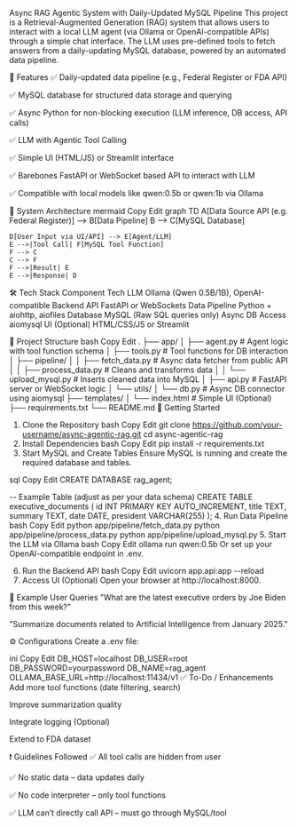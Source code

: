 Async RAG Agentic System with Daily-Updated MySQL Pipeline
This project is a Retrieval-Augmented Generation (RAG) system that allows users to interact with a local LLM agent (via Ollama or OpenAI-compatible APIs) through a simple chat interface. The LLM uses pre-defined tools to fetch answers from a daily-updating MySQL database, powered by an automated data pipeline.

📌 Features
✅ Daily-updated data pipeline (e.g., Federal Register or FDA API)

✅ MySQL database for structured data storage and querying

✅ Async Python for non-blocking execution (LLM inference, DB access, API calls)

✅ LLM with Agentic Tool Calling

✅ Simple UI (HTML/JS) or Streamlit interface

✅ Barebones FastAPI or WebSocket based API to interact with LLM

✅ Compatible with local models like qwen:0.5b or qwen:1b via Ollama

🧱 System Architecture
mermaid
Copy
Edit
graph TD
    A[Data Source API (e.g. Federal Register)] --> B[Data Pipeline]
    B --> C[MySQL Database]

    D[User Input via UI/API] --> E[Agent/LLM]
    E -->|Tool Call| F[MySQL Tool Function]
    F --> C
    C --> F
    F -->|Result| E
    E -->|Response| D
🛠️ Tech Stack
Component	Tech
LLM	Ollama (Qwen 0.5B/1B), OpenAI-compatible
Backend API	FastAPI or WebSockets
Data Pipeline	Python + aiohttp, aiofiles
Database	MySQL (Raw SQL queries only)
Async DB Access	aiomysql
UI (Optional)	HTML/CSS/JS or Streamlit

📂 Project Structure
bash
Copy
Edit
.
├── app/
│   ├── agent.py              # Agent logic with tool function schema
│   ├── tools.py              # Tool functions for DB interaction
│   ├── pipeline/
│   │   ├── fetch_data.py     # Async data fetcher from public API
│   │   ├── process_data.py   # Cleans and transforms data
│   │   └── upload_mysql.py   # Inserts cleaned data into MySQL
│   ├── api.py                # FastAPI server or WebSocket logic
│   └── utils/
│       └── db.py             # Async DB connector using aiomysql
├── templates/
│   └── index.html            # Simple UI (Optional)
├── requirements.txt
└── README.md
🚀 Getting Started
1. Clone the Repository
bash
Copy
Edit
git clone https://github.com/your-username/async-agentic-rag.git
cd async-agentic-rag
2. Install Dependencies
bash
Copy
Edit
pip install -r requirements.txt
3. Start MySQL and Create Tables
Ensure MySQL is running and create the required database and tables.

sql
Copy
Edit
CREATE DATABASE rag_agent;

-- Example Table (adjust as per your data schema)
CREATE TABLE executive_documents (
    id INT PRIMARY KEY AUTO_INCREMENT,
    title TEXT,
    summary TEXT,
    date DATE,
    president VARCHAR(255)
);
4. Run Data Pipeline
bash
Copy
Edit
python app/pipeline/fetch_data.py
python app/pipeline/process_data.py
python app/pipeline/upload_mysql.py
5. Start the LLM via Ollama
bash
Copy
Edit
ollama run qwen:0.5b
Or set up your OpenAI-compatible endpoint in .env.

6. Run the Backend API
bash
Copy
Edit
uvicorn app.api:app --reload
7. Access UI (Optional)
Open your browser at http://localhost:8000.

🧪 Example User Queries
"What are the latest executive orders by Joe Biden from this week?"

"Summarize documents related to Artificial Intelligence from January 2025."

⚙️ Configurations
Create a .env file:

ini
Copy
Edit
DB_HOST=localhost
DB_USER=root
DB_PASSWORD=yourpassword
DB_NAME=rag_agent
OLLAMA_BASE_URL=http://localhost:11434/v1
✅ To-Do / Enhancements
 Add more tool functions (date filtering, search)

 Improve summarization quality

 Integrate logging (Optional)

 Extend to FDA dataset

❗ Guidelines Followed
✅ All tool calls are hidden from user

✅ No static data – data updates daily

✅ No code interpreter – only tool functions

✅ LLM can’t directly call API – must go through MySQL/tool

